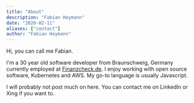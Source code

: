 ```yaml
---
title: "About"
description: "Fabian Heymann"
date: "2020-02-11"
aliases: ["contact"]
author: "Fabian Heymann"
---
```


Hi, you can call me Fabian.

I'm a 30 year old software developer from Braunschweig, Germany currently employed at [Finanzcheck.de](https://finanzcheck.de).
I enjoy working with open source software, Kubernetes and AWS. My go-to language is usually Javascript.

I will probably not post much on here. You can contact me on LinkedIn or Xing if you want to.

